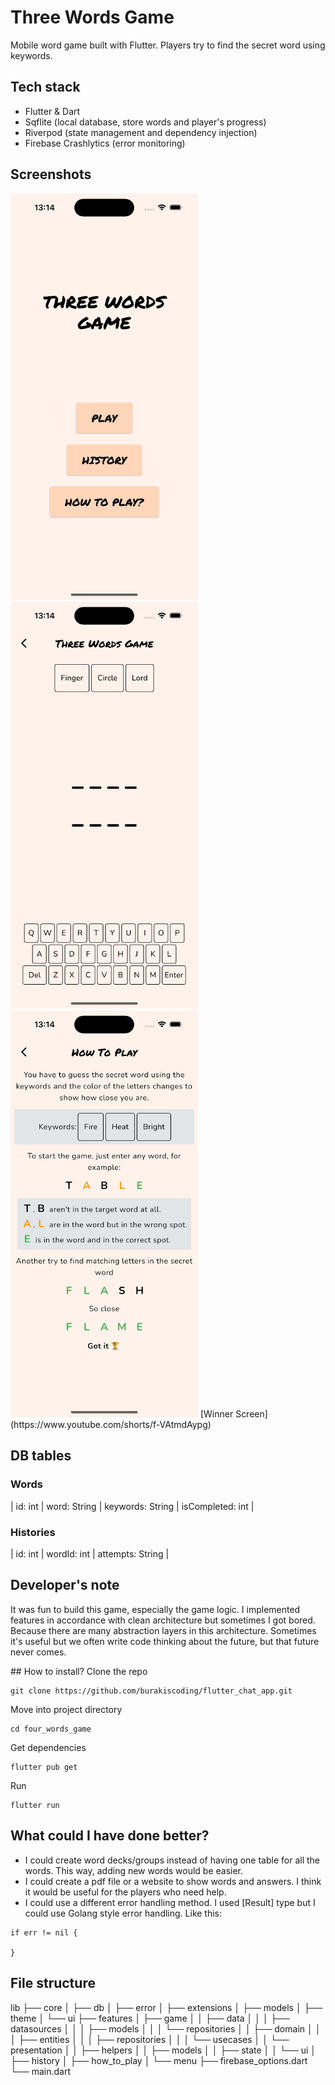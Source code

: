 # Three Words Game

Mobile word game built with Flutter. Players try to find the secret word using keywords.

## Tech stack

- Flutter & Dart
- Sqflite (local database, store words and player's progress)
- Riverpod (state management and dependency injection)
- Firebase Crashlytics (error monitoring)

## Screenshots
<img src="screenshots/menu.png" alt="Menu screen" width="300">
<img src="screenshots/game.png" alt="Game screen" width="300">
<img src="screenshots/how-to-play.png" alt="How to play screen" width="300">
[Winner Screen](https://www.youtube.com/shorts/f-VAtmdAypg)

## DB tables

### Words

| id: int | word: String | keywords: String | isCompleted: int |

### Histories

| id: int | wordId: int | attempts: String |

## Developer's note
It was fun to build this game, especially the game logic. I implemented features in accordance with clean architecture but sometimes I got bored. Because there are many abstraction layers in this architecture. Sometimes it's useful but we often write code thinking about the future, but that future never comes.

## How to install?
Clone the repo
```
git clone https://github.com/burakiscoding/flutter_chat_app.git
```
Move into project directory
```
cd four_words_game
```
Get dependencies
```
flutter pub get
```
Run
```
flutter run
```


## What could I have done better?

- I could create word decks/groups instead of having one table for all the words. This way, adding new words would be easier.
- I could create a pdf file or a website to show words and answers. I think it would be useful for the players who need help.
- I could use a different error handling method. I used [Result] type but I could use Golang style error handling. Like this:
```
if err != nil {

}
```

## File structure

lib
├── core
│   ├── db
│   ├── error
│   ├── extensions
│   ├── models
│   ├── theme
│   └── ui
├── features
│   ├── game
│   │   ├── data
│   │   │   ├── datasources
│   │   │   ├── models
│   │   │   └── repositories
│   │   ├── domain
│   │   │   ├── entities
│   │   │   ├── repositories
│   │   │   └── usecases
│   │   └── presentation
│   │       ├── helpers
│   │       ├── models
│   │       ├── state
│   │       └── ui
│   ├── history
│   ├── how_to_play
│   └── menu
├── firebase_options.dart
└── main.dart